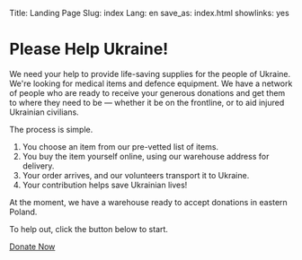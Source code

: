 Title: Landing Page
Slug: index
Lang: en
save_as: index.html
showlinks: yes

# Please Help Ukraine!

We need your help to provide life-saving supplies for the people of Ukraine. We're looking for medical items and defence equipment.
We have a network of people who are ready to receive your generous donations and get them to where they need to be &mdash; whether it be on the frontline, or to aid injured Ukrainian civilians.

The process is simple.

1. You choose an item from our pre-vetted list of items.
2. You buy the item yourself online, using our warehouse address for delivery.
3. Your order arrives, and our volunteers transport it to Ukraine.
4. Your contribution helps save Ukrainian lives!

At the moment, we have a warehouse ready to accept donations in eastern Poland.

To help out, click the button below to start.

<p class="direction">
	<a href="/request/">Donate Now</a>
</p>

<!-- The following items are needed most urgently:
	* medical supplies: <med_supply_name_from_api>
	* defence equipment: <defence_equipment_name_from_api> -->